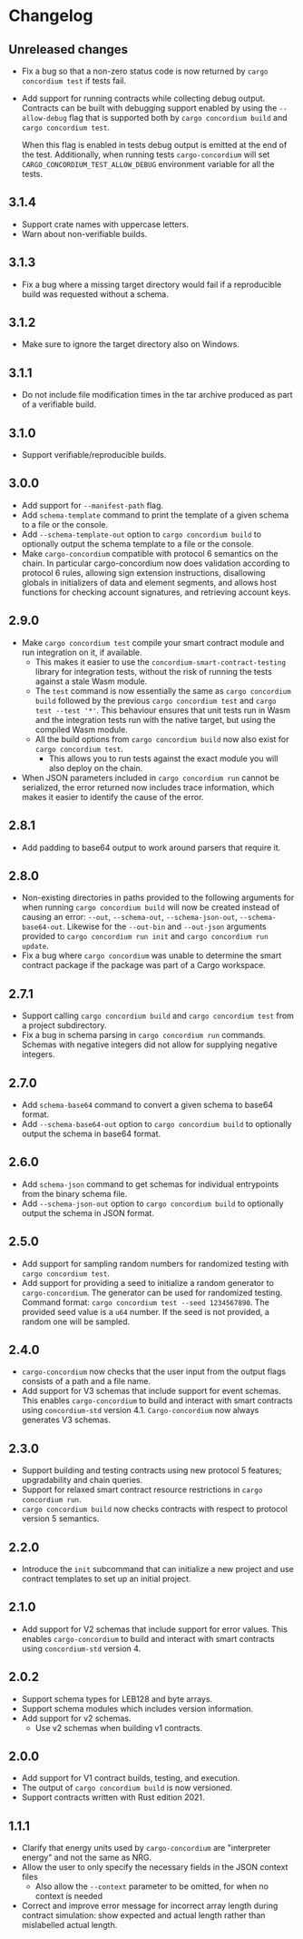 # Changelog

## Unreleased changes

- Fix a bug so that a non-zero status code is now returned by `cargo concordium test` if tests fail.
- Add support for running contracts while collecting debug output. Contracts can
  be built with debugging support enabled by using the `--allow-debug` flag that
  is supported both by `cargo concordium build` and `cargo concordium test`.

  When this flag is enabled in tests debug output is emitted at the end of the
  test. Additionally, when running tests `cargo-concordium` will set
  `CARGO_CONCORDIUM_TEST_ALLOW_DEBUG` environment variable for all the tests.

## 3.1.4

- Support crate names with uppercase letters.
- Warn about non-verifiable builds.

## 3.1.3

- Fix a bug where a missing target directory would fail if a reproducible build
  was requested without a schema.

## 3.1.2

- Make sure to ignore the target directory also on Windows.

## 3.1.1

- Do not include file modification times in the tar archive produced as part of
  a verifiable build.

## 3.1.0

- Support verifiable/reproducible builds.

## 3.0.0

- Add support for `--manifest-path` flag.
- Add `schema-template` command to print the template of a given schema to a file or the console.
- Add `--schema-template-out` option to `cargo concordium build` to optionally output the schema template to a file or the console.
- Make `cargo-concordium` compatible with protocol 6 semantics on the chain.
  In particular cargo-concordium now does validation according to protocol 6 rules, allowing sign extension instructions, disallowing globals in initializers of data and element segments, and allows host functions for checking account signatures, and retrieving account keys.

## 2.9.0

- Make `cargo concordium test` compile your smart contract module and run integration on it, if available.
  - This makes it easier to use the `concordium-smart-contract-testing` library for integration tests, without the risk of running the tests against a stale Wasm module.
  - The `test` command is now essentially the same as `cargo concordium build` followed by the previous `cargo concordium test` and `cargo test --test '*'`.
    This behaviour ensures that unit tests run in Wasm and the integration tests run with the native target, but using the compiled Wasm module.
  - All the build options from `cargo concordium build` now also exist for `cargo concordium test`.
    - This allows you to run tests against the exact module you will also deploy on the chain.
- When JSON parameters included in `cargo concordium run` cannot be serialized, the error returned now includes trace information, which makes it easier to identify the cause of the error.

## 2.8.1

- Add padding to base64 output to work around parsers that require it.

## 2.8.0

- Non-existing directories in paths provided to the following arguments for when running `cargo concordium build` will now be created instead of causing an error: `--out`, `--schema-out`, `--schema-json-out`, `--schema-base64-out`.
  Likewise for the `--out-bin` and `--out-json` arguments provided to `cargo concordium run init` and `cargo concordium run update`.
- Fix a bug where `cargo concordium` was unable to determine the smart contract package if the package was part of a Cargo workspace.

## 2.7.1

- Support calling `cargo concordium build` and `cargo concordium test` from a project subdirectory.
- Fix a bug in schema parsing in `cargo concordium run` commands. Schemas with
  negative integers did not allow for supplying negative integers.

## 2.7.0

- Add `schema-base64` command to convert a given schema to base64 format.
- Add `--schema-base64-out` option to `cargo concordium build` to optionally
  output the schema in base64 format.

## 2.6.0

- Add `schema-json` command to get schemas for individual entrypoints from the
  binary schema file.
- Add `--schema-json-out` option to `cargo concordium build` to optionally
  output the schema in JSON format.

## 2.5.0

- Add support for sampling random numbers for randomized testing with `cargo concordium test`.
- Add support for providing a seed to initialize a random generator to
  `cargo-concordium`. The generator can be used for randomized testing.
  Command format: `cargo concordium test --seed 1234567890`. The provided seed value
  is a `u64` number. If the seed is not provided, a random one will be sampled.

## 2.4.0

- `cargo-concordium` now checks that the user input from the output flags consists of a path and a file name.
- Add support for V3 schemas that include support for event schemas. This enables
  `cargo-concordium` to build and interact with smart contracts using
  `concordium-std` version 4.1. `Cargo-concordium` now always generates V3 schemas.

## 2.3.0

- Support building and testing contracts using new protocol 5 features;
  upgradability and chain queries.
- Support for relaxed smart contract resource restrictions in `cargo concordium run`.
- `cargo concordium build` now checks contracts with respect to protocol version
  5 semantics.

## 2.2.0

- Introduce the `init` subcommand that can initialize a new project and
  use contract templates to set up an initial project.

## 2.1.0

- Add support for V2 schemas that include support for error values. This enables
  `cargo-concordium` to build and interact with smart contracts using
  `concordium-std` version 4.

## 2.0.2

- Support schema types for LEB128 and byte arrays.
- Support schema modules which includes version information.
- Add support for v2 schemas.
  - Use v2 schemas when building v1 contracts.

## 2.0.0
- Add support for V1 contract builds, testing, and execution.
- The output of `cargo concordium build` is now versioned.
- Support contracts written with Rust edition 2021.

## 1.1.1
- Clarify that energy units used by `cargo-concordium` are "interpreter energy"
  and not the same as NRG.
- Allow the user to only specify the necessary fields in the JSON context files
  - Also allow the `--context` parameter to be omitted, for when no context is needed
- Correct and improve error message for incorrect array length during contract
  simulation:
  show expected and actual length rather than mislabelled actual length.

